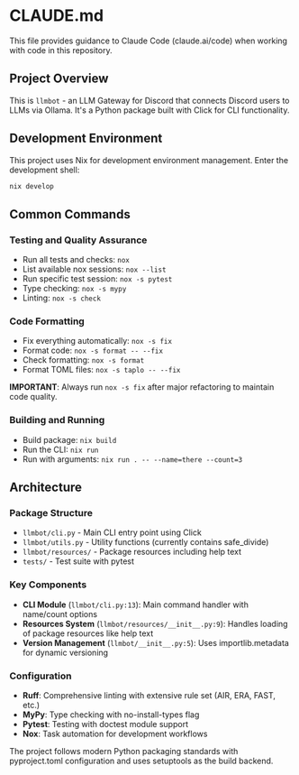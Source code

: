 # CLAUDE.md

This file provides guidance to Claude Code (claude.ai/code) when working with code in this repository.

## Project Overview

This is `llmbot` - an LLM Gateway for Discord that connects Discord users to LLMs via Ollama. It's a Python package built with Click for CLI functionality.

## Development Environment

This project uses Nix for development environment management. Enter the development shell:

```sh
nix develop
```

## Common Commands

### Testing and Quality Assurance
- Run all tests and checks: `nox`
- List available nox sessions: `nox --list` 
- Run specific test session: `nox -s pytest`
- Type checking: `nox -s mypy`
- Linting: `nox -s check`

### Code Formatting
- Fix everything automatically: `nox -s fix`
- Format code: `nox -s format -- --fix`
- Check formatting: `nox -s format`
- Format TOML files: `nox -s taplo -- --fix`

**IMPORTANT**: Always run `nox -s fix` after major refactoring to maintain code quality.

### Building and Running
- Build package: `nix build`
- Run the CLI: `nix run`
- Run with arguments: `nix run . -- --name=there --count=3`

## Architecture

### Package Structure
- `llmbot/cli.py` - Main CLI entry point using Click
- `llmbot/utils.py` - Utility functions (currently contains safe_divide)
- `llmbot/resources/` - Package resources including help text
- `tests/` - Test suite with pytest

### Key Components
- **CLI Module** (`llmbot/cli.py:13`): Main command handler with name/count options
- **Resources System** (`llmbot/resources/__init__.py:9`): Handles loading of package resources like help text
- **Version Management** (`llmbot/__init__.py:5`): Uses importlib.metadata for dynamic versioning

### Configuration
- **Ruff**: Comprehensive linting with extensive rule set (AIR, ERA, FAST, etc.)
- **MyPy**: Type checking with no-install-types flag
- **Pytest**: Testing with doctest module support
- **Nox**: Task automation for development workflows

The project follows modern Python packaging standards with pyproject.toml configuration and uses setuptools as the build backend.